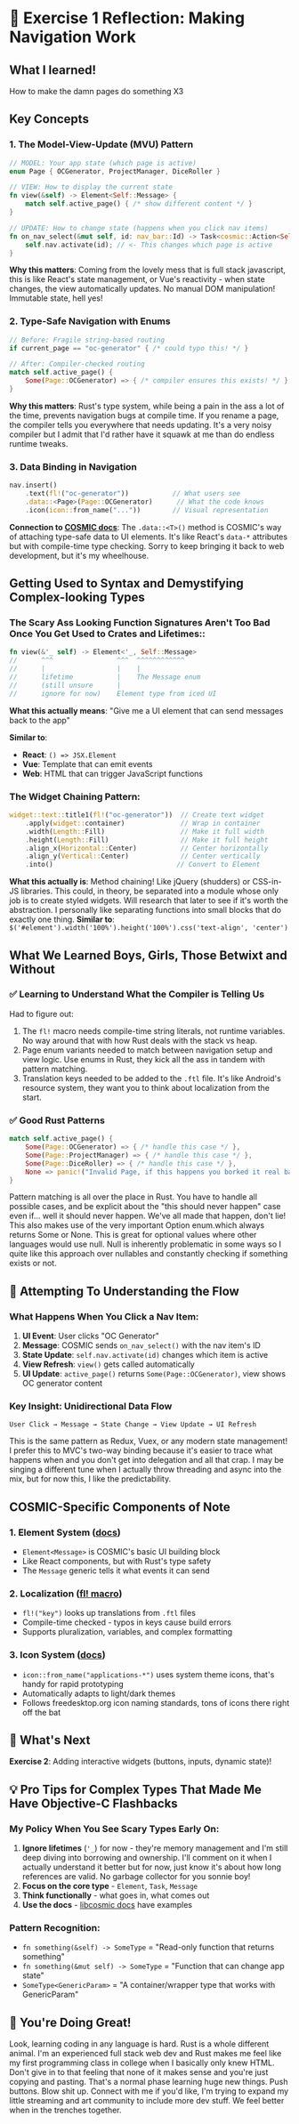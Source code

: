 # 🚀 Exercise 1 Reflection: Making Navigation Work

## What I learned!

How to make the damn pages do something X3

## Key Concepts

### 1. **The Model-View-Update (MVU) Pattern**
```rust
// MODEL: Your app state (which page is active)
enum Page { OCGenerator, ProjectManager, DiceRoller }

// VIEW: How to display the current state  
fn view(&self) -> Element<Self::Message> {
    match self.active_page() { /* show different content */ }
}

// UPDATE: How to change state (happens when you click nav items)
fn on_nav_select(&mut self, id: nav_bar::Id) -> Task<cosmic::Action<Self::Message>> {
    self.nav.activate(id); // <- This changes which page is active
}
```

**Why this matters**: Coming from the lovely mess that is full stack javascript, this is like React's state management, or Vue's reactivity - when state changes, the view automatically updates. No manual DOM manipulation! Immutable state, hell yes!

### 2. **Type-Safe Navigation with Enums**
```rust
// Before: Fragile string-based routing
if current_page == "oc-generator" { /* could typo this! */ }

// After: Compiler-checked routing  
match self.active_page() {
    Some(Page::OCGenerator) => { /* compiler ensures this exists! */ }
}
```

**Why this matters**: Rust's type system, while being a pain in the ass a lot of the time, prevents navigation bugs at compile time. If you rename a page, the compiler tells you everywhere that needs updating. It's a very noisy compiler but I admit that I'd rather have it squawk at me than do endless runtime tweaks.

### 3. **Data Binding in Navigation**
```rust
nav.insert()
    .text(fl!("oc-generator"))           // What users see
    .data::<Page>(Page::OCGenerator)      // What the code knows
    .icon(icon::from_name("..."))        // Visual representation
```

**Connection to [COSMIC docs](https://pop-os.github.io/libcosmic/cosmic/widget/nav_bar/struct.Model.html)**: The `.data::<T>()` method is COSMIC's way of attaching type-safe data to UI elements. It's like React's `data-*` attributes but with compile-time type checking. Sorry to keep bringing it back to web development, but it's my wheelhouse.

## Getting Used to Syntax and Demystifying Complex-looking Types

### The Scary Ass Looking Function Signatures Aren't Too Bad Once You Get Used to Crates and Lifetimes::
```rust
fn view(&'_ self) -> Element<'_, Self::Message>
//      ^^^                ^^^  ^^^^^^^^^^^^
//      |                  |    |
//      lifetime           |    The Message enum
//      (still unsure      |    
//      ignore for now)    Element type from iced UI
```

**What this actually means**: "Give me a UI element that can send messages back to the app"

**Similar to**: 
- **React**: `() => JSX.Element` 
- **Vue**: Template that can emit events
- **Web**: HTML that can trigger JavaScript functions

### The Widget Chaining Pattern:
```rust
widget::text::title1(fl!("oc-generator"))  // Create text widget
    .apply(widget::container)              // Wrap in container  
    .width(Length::Fill)                   // Make it full width
    .height(Length::Fill)                  // Make it full height
    .align_x(Horizontal::Center)           // Center horizontally
    .align_y(Vertical::Center)             // Center vertically
    .into()                               // Convert to Element
```

**What this actually is**: Method chaining! Like jQuery (shudders) or CSS-in-JS libraries. This could, in theory, be separated into a module whose only job is to create styled widgets. Will research that later to see if it's worth the abstraction. I personally like separating functions into small blocks that do exactly one thing.
**Similar to**: `$('#element').width('100%').height('100%').css('text-align', 'center')`

## What We Learned Boys, Girls, Those Betwixt and Without

### ✅ **Learning to Understand What the Compiler is Telling Us**
Had to figure out:
1. The `fl!` macro needs compile-time string literals, not runtime variables. No way around that with how Rust deals with the stack vs heap.
2. Page enum variants needed to match between navigation setup and view logic. Use enums in Rust, they kick all the ass in tandem with pattern matching.
3. Translation keys needed to be added to the `.ftl` file. It's like Android's resource system, they want you to think about localization from the start.

### ✅ **Good Rust Patterns**
```rust
match self.active_page() {
    Some(Page::OCGenerator) => { /* handle this case */ },
    Some(Page::ProjectManager) => { /* handle this case */ },
    Some(Page::DiceRoller) => { /* handle this case */ },
    None => panic!("Invalid Page, if this happens you borked it real bad")
}
```

Pattern matching is all over the place in Rust. You have to handle all possible cases, and be explicit about the "this should never happen" case even if... well it should never happen. We've all made that happen, don't lie! This also makes use of the very important Option enum.which always returns Some or None. This is great for optional values where other languages would use null. Null is inherently problematic in some ways so I quite like this approach over nullables and constantly checking if something exists or not.

## 🤔 Attempting To Understanding the Flow

### What Happens When You Click a Nav Item:
1. **UI Event**: User clicks "OC Generator"
2. **Message**: COSMIC sends `on_nav_select()` with the nav item's ID
3. **State Update**: `self.nav.activate(id)` changes which item is active
4. **View Refresh**: `view()` gets called automatically
5. **UI Update**: `active_page()` returns `Some(Page::OCGenerator)`, view shows OC generator content

### Key Insight: **Unidirectional Data Flow**
```
User Click → Message → State Change → View Update → UI Refresh
```

This is the same pattern as Redux, Vuex, or any modern state management! I prefer this to MVC's two-way binding because it's easier to trace what happens when and you don't get into delegation and all that crap. I may be singing a different tune when I actually throw threading and async into the mix, but for now this, I like the predictability.

## COSMIC-Specific Components of Note

### 1. **Element System** ([docs](https://pop-os.github.io/libcosmic/cosmic/widget/type.Element.html))
- `Element<Message>` is COSMIC's basic UI building block
- Like React components, but with Rust's type safety
- The `Message` generic tells it what events it can send

### 2. **Localization** ([fl! macro](https://pop-os.github.io/libcosmic/cosmic/macro.fl.html))
- `fl!("key")` looks up translations from `.ftl` files
- Compile-time checked - typos in keys cause build errors
- Supports pluralization, variables, and complex formatting

### 3. **Icon System** ([docs](https://pop-os.github.io/libcosmic/cosmic/widget/icon/fn.from_name.html))
- `icon::from_name("applications-*")` uses system theme icons, that's handy for rapid prototyping
- Automatically adapts to light/dark themes
- Follows freedesktop.org icon naming standards, tons of icons there right off the bat

## 🎯 What's Next
**Exercise 2**: Adding interactive widgets (buttons, inputs, dynamic state)!

## 💡 Pro Tips for Complex Types That Made Me Have Objective-C Flashbacks

### My Policy When You See Scary Types Early On:
1. **Ignore lifetimes** (`'_`) for now - they're memory management and I'm still deep diving into borrowing and ownership. I'll comment on it when I actually understand it better but for now, just know it's about how long references are valid. No garbage collector for you sonnie boy!
2. **Focus on the core type** - `Element`, `Task`, `Message`
3. **Think functionally** - what goes in, what comes out
4. **Use the docs** - [libcosmic docs](https://pop-os.github.io/libcosmic/cosmic/) have examples

### Pattern Recognition:
- `fn something(&self) -> SomeType` = "Read-only function that returns something"
- `fn something(&mut self) -> SomeType` = "Function that can change app state"
- `SomeType<GenericParam>` = "A container/wrapper type that works with GenericParam"

## 🦊 You're Doing Great!

Look, learning coding in any language is hard. Rust is a whole different animal. I'm an experienced full stack web dev and Rust makes me feel like my first programming class in college when I basically only knew HTML. Don't give in to that feeling that none of it makes sense and you're just copying and pasting. That's a normal phase learning huge new things. Push buttons. Blow shit up. Connect with me if you'd like, I'm trying to expand my little streaming and art community to include more dev stuff. We feel better when in the trenches together.